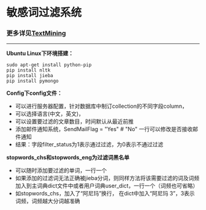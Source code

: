 # 敏感词过滤系统

### **更多详见[TextMining](https://github.com/lining0806/TextMining)**

***

**Ubuntu Linux下环境搭建：**
 
    sudo apt-get install python-pip  
    pip install nltk  
    pip install jieba  
    pip install pymongo  

**Config下config文件：**  
* 可以进行服务器配置，针对数据库中制订collection的不同字段column，  
* 可以选择语言(中文，英文)，  
* 可以设置要过滤的文章数目，时间默认从最近前推  
* 添加邮件通知系统，SendMailFlag = "Yes" # "No" 一行可以修改是否接收邮件通知  
* 结果：字段filter_status为1表示通过过滤，为0表示不通过过滤  

**stopwords_chs和stopwords_eng为过滤词黑名单**    
* 可以随时添加要过滤的单词，一行一个  
* 如果添加的过滤词无法正确被jieba分词，则同样方法将该需要过滤的词及词频加入到主词典dict文件中或者用户词典user_dict，一行一个（词频也可省略）  
* 如stopwords_chs，加入了“阿尼玛”换行， 在dict中加入“阿尼玛 3”，3表示词频，词频越大分词越准确